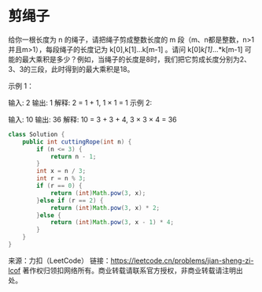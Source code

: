 # 剪绳子

给你一根长度为 n 的绳子，请把绳子剪成整数长度的 m 段（m、n都是整数，n>1并且m>1），每段绳子的长度记为 k[0],k[1]...k[m-1] 。请问 k[0]*k[1]*...*k[m-1] 可能的最大乘积是多少？例如，当绳子的长度是8时，我们把它剪成长度分别为2、3、3的三段，此时得到的最大乘积是18。

示例 1：

输入: 2
输出: 1
解释: 2 = 1 + 1, 1 × 1 = 1
示例 2:

输入: 10
输出: 36
解释: 10 = 3 + 3 + 4, 3 × 3 × 4 = 36

```java
class Solution {
    public int cuttingRope(int n) {
        if (n <= 3) {
            return n - 1;
        }
        int x = n / 3;
        int r = n % 3;
        if (r == 0) {
            return (int)Math.pow(3, x);
        }else if (r == 2) {
            return (int)Math.pow(3, x) * 2;
        }else {
            return (int)Math.pow(3, x - 1) * 4;
        }
    }
}
```
来源：力扣（LeetCode）
链接：https://leetcode.cn/problems/jian-sheng-zi-lcof
著作权归领扣网络所有。商业转载请联系官方授权，非商业转载请注明出处。